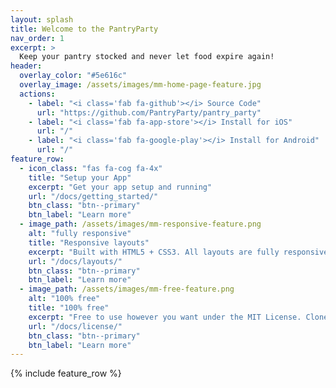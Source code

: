 ```yaml
---
layout: splash
title: Welcome to the PantryParty
nav_order: 1
excerpt: >
  Keep your pantry stocked and never let food expire again!
header:
  overlay_color: "#5e616c"
  overlay_image: /assets/images/mm-home-page-feature.jpg
  actions:
    - label: "<i class='fab fa-github'></i> Source Code"
      url: "https://github.com/PantryParty/pantry_party"
    - label: "<i class='fab fa-app-store'></i> Install for iOS"
      url: "/"
    - label: "<i class='fab fa-google-play'></i> Install for Android"
      url: "/"
feature_row:
  - icon_class: "fas fa-cog fa-4x"
    title: "Setup your App"
    excerpt: "Get your app setup and running"
    url: "/docs/getting_started/"
    btn_class: "btn--primary"
    btn_label: "Learn more"
  - image_path: /assets/images/mm-responsive-feature.png
    alt: "fully responsive"
    title: "Responsive layouts"
    excerpt: "Built with HTML5 + CSS3. All layouts are fully responsive with helpers to augment your content."
    url: "/docs/layouts/"
    btn_class: "btn--primary"
    btn_label: "Learn more"
  - image_path: /assets/images/mm-free-feature.png
    alt: "100% free"
    title: "100% free"
    excerpt: "Free to use however you want under the MIT License. Clone it, fork it, customize it... whatever!"
    url: "/docs/license/"
    btn_class: "btn--primary"
    btn_label: "Learn more"
---
```

{% include feature_row %}

